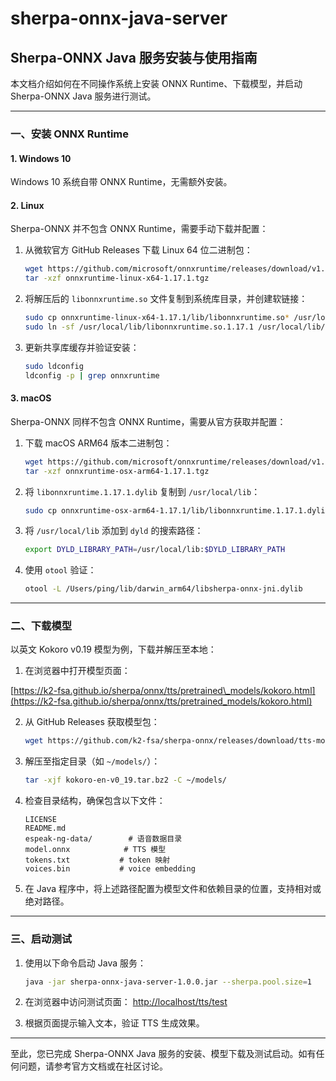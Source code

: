 # sherpa-onnx-java-server

## Sherpa-ONNX Java 服务安装与使用指南

本文档介绍如何在不同操作系统上安装 ONNX Runtime、下载模型，并启动 Sherpa-ONNX Java 服务进行测试。

---

### 一、安装 ONNX Runtime

#### 1. Windows 10

Windows 10 系统自带 ONNX Runtime，无需额外安装。

#### 2. Linux

Sherpa-ONNX 并不包含 ONNX Runtime，需要手动下载并配置：

1. 从微软官方 GitHub Releases 下载 Linux 64 位二进制包：

   ```bash
   wget https://github.com/microsoft/onnxruntime/releases/download/v1.17.1/onnxruntime-linux-x64-1.17.1.tgz
   tar -xzf onnxruntime-linux-x64-1.17.1.tgz
   ```
2. 将解压后的 `libonnxruntime.so` 文件复制到系统库目录，并创建软链接：

   ```bash
   sudo cp onnxruntime-linux-x64-1.17.1/lib/libonnxruntime.so* /usr/local/lib/
   sudo ln -sf /usr/local/lib/libonnxruntime.so.1.17.1 /usr/local/lib/libonnxruntime.so
   ```
3. 更新共享库缓存并验证安装：

   ```bash
   sudo ldconfig
   ldconfig -p | grep onnxruntime
   ```

#### 3. macOS

Sherpa-ONNX 同样不包含 ONNX Runtime，需要从官方获取并配置：

1. 下载 macOS ARM64 版本二进制包：

   ```bash
   wget https://github.com/microsoft/onnxruntime/releases/download/v1.17.1/onnxruntime-osx-arm64-1.17.1.tgz
   tar -xzf onnxruntime-osx-arm64-1.17.1.tgz
   ```
2. 将 `libonnxruntime.1.17.1.dylib` 复制到 `/usr/local/lib`：

   ```bash
   sudo cp onnxruntime-osx-arm64-1.17.1/lib/libonnxruntime.1.17.1.dylib /usr/local/lib/
   ```
3. 将 `/usr/local/lib` 添加到 `dyld` 的搜索路径：

   ```bash
   export DYLD_LIBRARY_PATH=/usr/local/lib:$DYLD_LIBRARY_PATH
   ```
4. 使用 `otool` 验证：

   ```bash
   otool -L /Users/ping/lib/darwin_arm64/libsherpa-onnx-jni.dylib
   ```
---

### 二、下载模型

以英文 Kokoro v0.19 模型为例，下载并解压至本地：

1. 在浏览器中打开模型页面：

[https://k2-fsa.github.io/sherpa/onnx/tts/pretrained\_models/kokoro.html](https://k2-fsa.github.io/sherpa/onnx/tts/pretrained_models/kokoro.html)

2. 从 GitHub Releases 获取模型包：  
   ```bash
   wget https://github.com/k2-fsa/sherpa-onnx/releases/download/tts-models/kokoro-en-v0_19.tar.bz2
   ```

3. 解压至指定目录（如 `~/models/`）：

   ```bash
   tar -xjf kokoro-en-v0_19.tar.bz2 -C ~/models/
   ```
4. 检查目录结构，确保包含以下文件：

   ```plain
   LICENSE
   README.md
   espeak-ng-data/        # 语音数据目录
   model.onnx            # TTS 模型
   tokens.txt           # token 映射
   voices.bin           # voice embedding
   ```
5. 在 Java 程序中，将上述路径配置为模型文件和依赖目录的位置，支持相对或绝对路径。

---

### 三、启动测试

1. 使用以下命令启动 Java 服务：

   ```bash
   java -jar sherpa-onnx-java-server-1.0.0.jar --sherpa.pool.size=1
   ```
2. 在浏览器中访问测试页面：
[http://localhost/tts/test](http://localhost/tts/test)


3. 根据页面提示输入文本，验证 TTS 生成效果。

---

至此，您已完成 Sherpa-ONNX Java 服务的安装、模型下载及测试启动。如有任何问题，请参考官方文档或在社区讨论。
